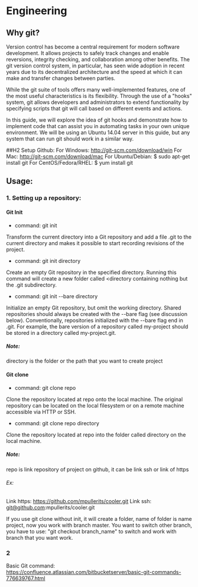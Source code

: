 # Engineering

## Why git?

Version control has become a central requirement for modern software development. It allows projects to safely track changes and enable reversions, integrity checking, and collaboration among other benefits. The git version control system, in particular, has seen wide adoption in recent years due to its decentralized architecture and the speed at which it can make and transfer changes between parties.

While the git suite of tools offers many well-implemented features, one of the most useful characteristics is its flexibility. Through the use of a "hooks" system, git allows developers and administrators to extend functionality by specifying scripts that git will call based on different events and actions.

In this guide, we will explore the idea of git hooks and demonstrate how to implement code that can assist you in automating tasks in your own unique environment. We will be using an Ubuntu 14.04 server in this guide, but any system that can run git should work in a similar way.

##H2 Setup Github:
For Windows: http://git-scm.com/download/win
For Mac: http://git-scm.com/download/mac
For Ubuntu/Debian: $ sudo apt-get install git
For CentOS/Fedora/RHEL: $ yum install git


## Usage:
### 1. Setting up a repository:
#### Git Init
+ command: git init

Transform the current directory into a Git repository and add a file .git to the current directory and makes it possible to start recording revisions of the project.

+ command: git init directory

Create an empty Git repository in the specified directory. Running this command will create a new folder called <directory containing nothing but the .git subdirectory.

+ command: git init --bare directory

Initialize an empty Git repository, but omit the working directory. Shared repositories should always be created with the --bare flag (see discussion below). Conventionally, repositories initialized with the --bare flag end in .git. For example, the bare version of a repository called my-project should be stored in a directory called my-project.git.

##### Note:
directory is the folder or the path that you want to create project

#### Git clone
+ command: git clone repo

Clone the repository located at repo onto the local machine. The original repository can be located on the local filesystem or on a remote machine accessible via HTTP or SSH.
 
+ command: git clone repo directory

Clone the repository located at repo into the folder called directory on the local machine. 

##### Note:

repo is link repository of project on github, it can be link ssh or link of https

###### Ex:
Link https: https://github.com/mpullerits/cooler.git
Link ssh: git@github.com:mpullerits/cooler.git

If you use git clone without init, it will create a folder, name of folder is name project, now you work with branch master.
You want to switch other branch, you have to use: "git checkout branch_name" to switch and work with branch that you want work.


### 2

Basic Git command:
https://confluence.atlassian.com/bitbucketserver/basic-git-commands-776639767.html
